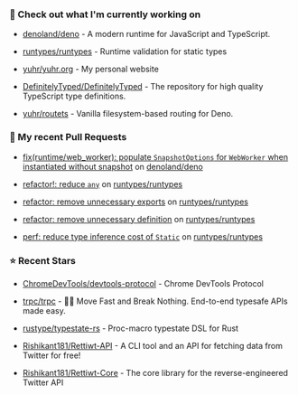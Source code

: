 ### 👷 Check out what I'm currently working on



- [denoland/deno](https://github.com/denoland/deno) - A modern runtime for JavaScript and TypeScript.

- [runtypes/runtypes](https://github.com/runtypes/runtypes) - Runtime validation for static types

- [yuhr/yuhr.org](https://github.com/yuhr/yuhr.org) - My personal website

- [DefinitelyTyped/DefinitelyTyped](https://github.com/DefinitelyTyped/DefinitelyTyped) - The repository for high quality TypeScript type definitions.

- [yuhr/routets](https://github.com/yuhr/routets) - Vanilla filesystem-based routing for Deno.

### 🔨 My recent Pull Requests



- [fix(runtime/web_worker): populate `SnapshotOptions` for `WebWorker` when instantiated without snapshot](https://github.com/denoland/deno/pull/25280) on [denoland/deno](https://github.com/denoland/deno)

- [refactor!: reduce `any`](https://github.com/runtypes/runtypes/pull/368) on [runtypes/runtypes](https://github.com/runtypes/runtypes)

- [refactor: remove unnecessary exports](https://github.com/runtypes/runtypes/pull/367) on [runtypes/runtypes](https://github.com/runtypes/runtypes)

- [refactor: remove unnecessary definition](https://github.com/runtypes/runtypes/pull/366) on [runtypes/runtypes](https://github.com/runtypes/runtypes)

- [perf: reduce type inference cost of `Static`](https://github.com/runtypes/runtypes/pull/365) on [runtypes/runtypes](https://github.com/runtypes/runtypes)

### ⭐ Recent Stars



- [ChromeDevTools/devtools-protocol](https://github.com/ChromeDevTools/devtools-protocol) - Chrome DevTools Protocol

- [trpc/trpc](https://github.com/trpc/trpc) - 🧙‍♀️  Move Fast and Break Nothing. End-to-end typesafe APIs made easy. 

- [rustype/typestate-rs](https://github.com/rustype/typestate-rs) - Proc-macro typestate DSL for Rust

- [Rishikant181/Rettiwt-API](https://github.com/Rishikant181/Rettiwt-API) - A CLI tool and an API for fetching data from Twitter for free!

- [Rishikant181/Rettiwt-Core](https://github.com/Rishikant181/Rettiwt-Core) - The core library for the reverse-engineered Twitter API